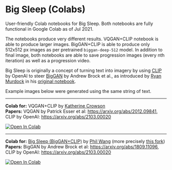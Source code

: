 # Big Sleep (Colabs)

User-friendly Colab notebooks for Big Sleep. Both notebooks are fully functional in Google Colab as of Jul 2021.

The notebooks produce very different results. VQGAN+CLIP notebook is able to produce larger images. BigGAN+CLIP is able to produce only 512x512 px images as per pretrained `biggan-deep-512` model. In addition to final image, both notebooks are able to save progression images (every nth iteration) as well as a progression video.

Big Sleep is originally a concept of turning text into imagery by using [CLIP](https://github.com/openai/CLIP) by OpenAI to steer [BigGAN](https://arxiv.org/abs/1809.11096) by Andrew Brock et al., as introduced by [Ryan Murdock](https://github.com/rynmurdock) in his [original notebook](https://colab.research.google.com/drive/1NCceX2mbiKOSlAd_o7IU7nA9UskKN5WR?usp=sharing). 

Example images below were generated using the same string of text.

---

**Colab for:** VQGAN+CLIP by [Katherine Crowson](https://github.com/crowsonkb)<br>
**Papers:** VQGAN by Patrick Esser et al: https://arxiv.org/abs/2012.09841, CLIP by OpenAI: https://arxiv.org/abs/2103.00020

[![Open In Colab](https://colab.research.google.com/assets/colab-badge.svg)]()

---

**Colab for:** [Big Sleep (BigGAN+CLIP)](https://github.com/lucidrains/big-sleep) by [Phil Wang](https://github.com/lucidrains) (more precisely [this fork](https://github.com/olaviinha/big-sleep))<br>
**Papers:** BigGAN by Andrew Brock et al: https://arxiv.org/abs/1809.11096, CLIP by OpenAI: https://arxiv.org/abs/2103.00020

[![Open In Colab](https://colab.research.google.com/assets/colab-badge.svg)]()
